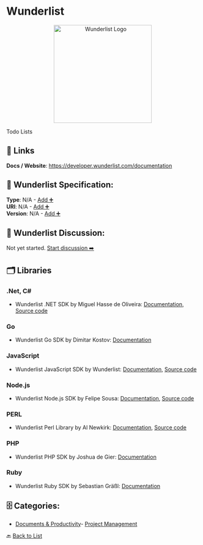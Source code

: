 # Wunderlist
<p align="center">
    <img width="256" src="https://raw.githubusercontent.com/apis-list/apis-list/main/apis/wunderlist/logo_256x256.png" alt="Wunderlist Logo"/>
</p>
Todo Lists

##  🔗 Links
**Docs / Website**: https://developer.wunderlist.com/documentation

## 🧬 Wunderlist Specification:
**Type**: N/A - [Add ➕](https://github.com/apis-list/apis-list/edit/main/apis.yaml#L22308)  
**URI**: N/A - [Add ➕](https://github.com/apis-list/apis-list/edit/main/apis.yaml#L22308)  
**Version**: N/A - [Add ➕](https://github.com/apis-list/apis-list/edit/main/apis.yaml#L22308)

## 💬 Wunderlist Discussion:
Not yet started. [Start discussion ➡️](https://github.com/apis-list/apis-list/discussions/new)

## 🗂️ Libraries
### .Net, C#
- Wunderlist .NET SDK by Miguel Hasse de Oliveira: [Documentation](https://www.nuget.org/packages/Hasseware.Wunderlist/), [Source code](https://github.com/miguelhasse/Net.Wunderlist)
### Go
- Wunderlist Go SDK by Dimitar Kostov: [Documentation](https://github.com/mytrile/wunderlist)
### JavaScript
- Wunderlist JavaScript SDK by Wunderlist: [Documentation](https://developer.wunderlist.com/documentation/tools/wunderlist.js), [Source code](https://github.com/wunderlist/wunderlist.js)
### Node.js
- Wunderlist Node.js SDK by Felipe Sousa: [Documentation](https://www.npmjs.com/package/wunderlist-api), [Source code](https://github.com/felipesousa/wunderlist-api)
### PERL
- Wunderlist Perl Library by Al Newkirk: [Documentation](https://metacpan.org/release/API-Wunderlist), [Source code](https://github.com/alnewkirk/API-Wunderlist)
### PHP
- Wunderlist PHP SDK by Joshua de Gier: [Documentation](https://github.com/PENDOnl/Wunderlist2-PHP-Wrapper)
### Ruby
- Wunderlist Ruby SDK by Sebastian Gräßl: [Documentation](https://github.com/bastilian/wunderlist-cli)


## 🗄️ Categories:
- [Documents & Productivity](https://github.com/apis-list/apis-list#documents--productivity-)- [Project Management](https://github.com/apis-list/apis-list#project-management-)

🔙  [Back to List](https://github.com/apis-list/apis-list)
